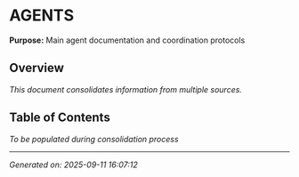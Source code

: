 # AGENTS

**Purpose:** Main agent documentation and coordination protocols

## Overview

*This document consolidates information from multiple sources.*

## Table of Contents

*To be populated during consolidation process*

---

*Generated on: 2025-09-11 16:07:12*
